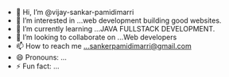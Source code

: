 - 👋 Hi, I’m @vijay-sankar-pamidimarri
- 👀 I’m interested in ...web development building good websites.
- 🌱 I’m currently learning ...JAVA FULLSTACK DEVELOPMENT.
- 💞️ I’m looking to collaborate on ...Web developers
- 📫 How to reach me ...sankerpamidimarri@gmail.com
- 😄 Pronouns: ...
- ⚡ Fun fact: ...

<!---
vijay-sankar-pamidimarri/vijay-sankar-pamidimarri is a ✨ special ✨ repository because its `README.md` (this file) appears on your GitHub profile.
You can click the Preview link to take a look at your changes.
--->
